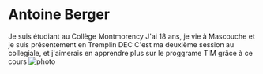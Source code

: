 # Antoine Berger
Je suis étudiant au Collège Montmorency
J'ai 18 ans, je vie à Mascouche et je suis présentement en Tremplin DEC
C'est ma deuxième session au collegiale, et j'aimerais en apprendre plus sur le proggrame TIM grâce à ce cours
![photo](medias/Photo_Présentation.jpg)

